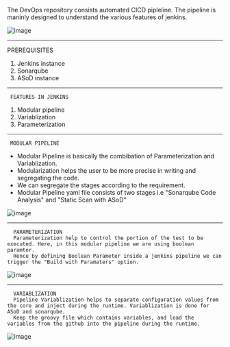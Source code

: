The DevOps repository consists automated CICD pipleline. The pipeline is maninly designed to understand the various features of jenkins.

![image](https://user-images.githubusercontent.com/95271479/210556153-372af877-c17c-4aa6-8a72-274c34276de3.png)




     
   
___________________________________________________________________________________________________________________________________________________________________
PREREQUISITES

1) Jenkins instance
2) Sonarqube
3) ASoD instance

_____________________________________________________________________________________________________________________________________________________________________
     FEATURES IN JENKINS
 
1) Modular pipeline
2) Variablization
3) Parameterization


 _____________________________________________________________________________________________________________________________________________________________________
     MODULAR PIPELINE
     
* Modular Pipeline is basically the combibation of Parameterization and Variablization. 
* Modularization helps the user to be more precise in writing and segregating the code. 
* We can segregate the stages according to the requirement.
* Modular Pipeline yaml file consists of two stages i.e "Sonarqube Code Analysis" and "Static Scan with ASoD"

![image](https://user-images.githubusercontent.com/95271479/210327791-e9bcc0a7-fbcd-4bd1-9c9f-286992e57c38.png)






______________________________________________________________________________________________________________________________________________________________________
      PARAMETERIZATION
      Parameterization help to control the portion of the test to be executed. Here, in this modular pipeline we are using boolean paramter.
      Hence by defining Boolean Parameter inside a jenkins pipeline we can trigger the "Build with Paramaters" option.
      
  ![image](https://user-images.githubusercontent.com/95271479/210701613-8b04a423-8721-450c-a78f-9a04b49bbd8b.png)





      
___________________________________________________________________________________________________________________________________________________________________

      VARIABLIZATION
      Pipeline Variablization helps to separate configuration values from the core and inject during the runtime. Variablization is done for ASoD and sonarqube.
      Keep the groovy file which contains variables, and load the variables from the github into the pipeline during the runtime.
      
  ![image](https://user-images.githubusercontent.com/95271479/210329249-88fbd9a3-7d4c-48f4-bb95-8ad1f072c89a.png)

  
  
  


  
  
  
  
  


      


     
